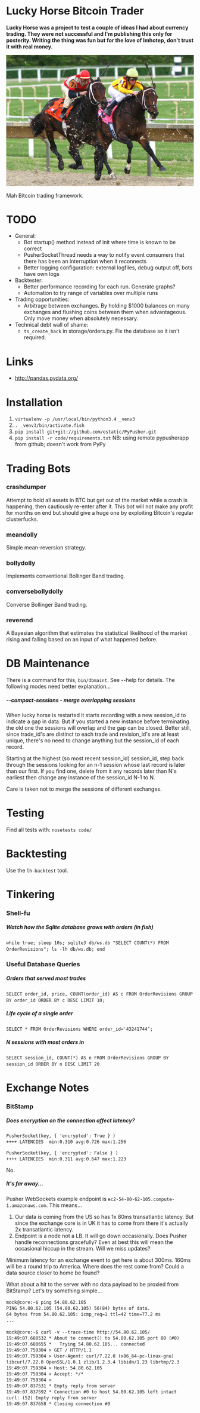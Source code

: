 Lucky Horse Bitcoin Trader
==========================

__Lucky Horse was a project to test a couple of ideas I had about currency trading.  They were not successful and I'm publishing this only for posterity.  Writing the thing was fun but for the love of Imhotep, don't trust it with real money.__


![SUCH HORSE](docs/horserace.jpg)


Mah Bitcoin trading framework.


TODO
====

* General:
    * Bot startup() method instead of init where time is known to be correct
    * PusherSocketThread needs a way to notify event consumers that there has been an interruption when it reconnects
    * Better logging configuration: external logfiles, debug output off, bots have own logs
* Backtester:
    * Better performance recording for each run.  Generate graphs?
    * Automation to try range of variables over multiple runs
* Trading opportunities:
    * Arbitrage between exchanges.  By holding $1000 balances on many exchanges and flushing coins between them when advantageous. Only move money when absolutely necessary.
* Technical debt wall of shame:
    * `ts_create_hack` in storage/orders.py.  Fix the database so it isn't required.



Links
=====

* http://pandas.pydata.org/


Installation
============

1. `virtualenv -p /usr/local/bin/python3.4 _venv3`
2. `. _venv3/bin/activate.fish`
3. `pip install git+git://github.com/estatic/PyPusher.git`
4. `pip install -r code/requirements.txt`  NB: using remote pypusherapp from github; doesn't work from PyPy


Trading Bots
============

### crashdumper

Attempt to hold all assets in BTC but get out of the market while a crash is happening, then cautiously re-enter after it.  This bot will not make any profit for months on end but should give a huge one by exploiting Bitcoin's regular clusterfucks.


### meandolly

Simple mean-reversion strategy.


### bollydolly

Implements conventional Bollinger Band trading.


### conversebollydolly

Converse Bollinger Band trading.


### reverend

A Bayesian algorithm that estimates the statistical likelihood of the market rising and falling based on an input of what happened before.




DB Maintenance
==============

There is a command for this, `bin/dbmaint`.  See --help for details.  The following modes need better explanation...

##### --compact-sessions - merge overlapping sessions

When lucky horse is restarted it starts recording with a new session_id to indicate a gap in data.  But if you started a new instance before terminating the old one the sessions will overlap and the gap can be closed.  Better still, since trade_id's are distinct to each trade and revision_id's are at least unique, there's no need to change anything but the session_id of each record.

Starting at the highest (so most recent session_id) session_id, step back through the sessions looking for an n-1 session whose last record is later than our first.  If you find one, delete from it any records later than N's earliest then change any instance of the session_id N-1 to N.

Care is taken not to merge the sessions of different exchanges.



Testing
=======

Find all tests with:
```nosetests code/```



Backtesting
===========

Use the `lh-backtest` tool.



Tinkering
=========


### Shell-fu

##### Watch how the Sqlite database grows with orders (in fish)
`while true; sleep 10s; sqlite3 db/ws.db "SELECT COUNT(*) FROM OrderRevisions"; ls -lh db/ws.db; end`


### Useful Database Queries

##### Orders that served most trades

`SELECT order_id, price, COUNT(order_id) AS c FROM OrderRevisions GROUP BY order_id ORDER BY c DESC LIMIT 10;`

##### Life cycle of a single order

`SELECT * FROM OrderRevisions WHERE order_id='43241744’;`

##### N sessions with most orders in
`SELECT session_id, COUNT(*) AS n FROM OrderRevisions GROUP BY session_id ORDER BY n DESC LIMIT 20`



Exchange Notes
==============

### BitStamp

##### Does encryption on the connection affect latency?

```
PusherSocket(key, { 'encrypted': True } )
++++ LATENCIES  min:0.310 avg:0.726 max:1.256
```

```
PusherSocket(key, { 'encrypted': False } )
++++ LATENCIES  min:0.311 avg:0.647 max:1.223
```

No.


##### It's far away...

Pusher WebSockets example endpoint is `ec2-54-80-62-105.compute-1.amazonaws.com`.  This means...

1. Our data is coming from the US so has 1x 80ms transatlantic latency.  But since the exchange core is in UK it has to come from there it's actually 2x transatlantic latency.
2. Endpoint is a node not a LB.  It will go down occasionally.  Does Pusher handle reconnections gracefully?  Even at best this will mean the occasional hiccup in the stream.  Will we miss updates?

Minimum latency for an exchange event to get here is about 300ms.  160ms will be a round trip to America.  Where does the rest come from?  Could a data source closer to home be found?

What about a hit to the server with no data payload to be proxied from BitStamp?  Let's try something simple...

```
mock@core:~$ ping 54.80.62.105
PING 54.80.62.105 (54.80.62.105) 56(84) bytes of data.
64 bytes from 54.80.62.105: icmp_req=1 ttl=42 time=77.2 ms
...

mock@core:~$ curl -v --trace-time http://54.80.62.105/
19:49:07.680532 * About to connect() to 54.80.62.105 port 80 (#0)
19:49:07.680655 *   Trying 54.80.62.105... connected
19:49:07.759304 > GET / HTTP/1.1
19:49:07.759304 > User-Agent: curl/7.22.0 (x86_64-pc-linux-gnu) libcurl/7.22.0 OpenSSL/1.0.1 zlib/1.2.3.4 libidn/1.23 librtmp/2.3
19:49:07.759304 > Host: 54.80.62.105
19:49:07.759304 > Accept: */*
19:49:07.759304 >
19:49:07.837531 * Empty reply from server
19:49:07.837592 * Connection #0 to host 54.80.62.105 left intact
curl: (52) Empty reply from server
19:49:07.837658 * Closing connection #0
```
        


